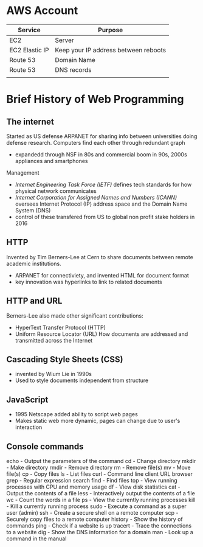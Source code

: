 # AWS Account

| Service   | Purpose       |
| --------- | ------------- |
| EC2       | Server        |
| EC2 Elastic IP |  Keep your IP address between reboots  |
| Route 53  | Domain Name |
| Route 53  | DNS records |
|           |             |


# Brief History of Web Programming

## The internet
Started as US defense ARPANET for sharing info between universities doing defense research. 
Computers find each other through redundant graph
* expandedd through NSF in 80s and commercial boom in 90s, 2000s appliances and smartphones

Management 
* *Internet Engineering Task Force (IETF)* defines tech standards for how physical network communicates
* *Internet Corporation for Assigned Names and Numbers (ICANN)* oversees Internet Protocol (IP) address space and the Domain Name System (DNS)
* control of these transfered from US to global non profit stake holders in 2016

## HTTP
Invented by Tim Berners-Lee at Cern to share documents between remote academic institutions. 
* ARPANET for connectiviety, and invented HTML for document format
* key innovation was hyperlinks to link to related documents

## HTTP and URL
Berners-Lee also made other significant contributions:
* HyperText Transfer Protocol (HTTP)
* Uniform Resource Locator (URL)
How documents are addressed and transmitted across the Internet

## Cascading Style Sheets (CSS)
* invented by Wium Lie in 1990s
* Used to style documents independent from structure


## JavaScript
* 1995 Netscape added ability to script web pages
*  Makes static web more dynamic, pages can change due to user's interaction

## Console commands

echo - Output the parameters of the command
cd - Change directory
mkdir - Make directory
rmdir - Remove directory
rm - Remove file(s)
mv - Move file(s)
cp - Copy files
ls - List files
curl - Command line client URL browser
grep - Regular expression search
find - Find files
top - View running processes with CPU and memory usage
df - View disk statistics
cat - Output the contents of a file
less - Interactively output the contents of a file
wc - Count the words in a file
ps - View the currently running processes
kill - Kill a currently running process
sudo - Execute a command as a super user (admin)
ssh - Create a secure shell on a remote computer
scp - Securely copy files to a remote computer
history - Show the history of commands
ping - Check if a website is up
tracert - Trace the connections to a website
dig - Show the DNS information for a domain
man - Look up a command in the manual


##
